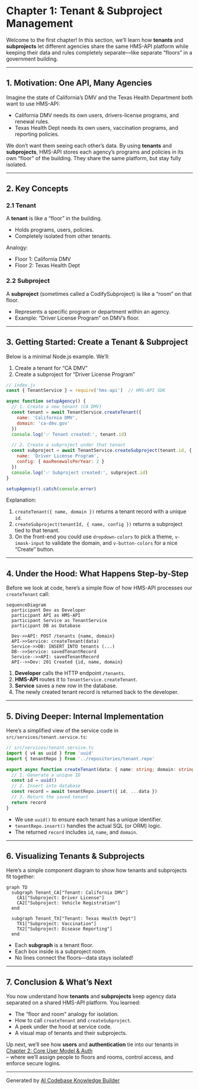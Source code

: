# Chapter 1: Tenant & Subproject Management

Welcome to the first chapter! In this section, we’ll learn how **tenants** and **subprojects** let different agencies share the same HMS-API platform while keeping their data and rules completely separate—like separate “floors” in a government building.

---

## 1. Motivation: One API, Many Agencies

Imagine the state of California’s DMV and the Texas Health Department both want to use HMS-API:

- California DMV needs its own users, drivers-license programs, and renewal rules.
- Texas Health Dept needs its own users, vaccination programs, and reporting policies.

We don’t want them seeing each other’s data. By using **tenants** and **subprojects**, HMS-API stores each agency’s programs and policies in its own “floor” of the building. They share the same platform, but stay fully isolated.

---

## 2. Key Concepts

### 2.1 Tenant
A **tenant** is like a “floor” in the building.  
- Holds programs, users, policies.  
- Completely isolated from other tenants.

Analogy:  
- Floor 1: California DMV  
- Floor 2: Texas Health Dept  

### 2.2 Subproject
A **subproject** (sometimes called a CodifySubproject) is like a “room” on that floor.  
- Represents a specific program or department within an agency.  
- Example: “Driver License Program” on DMV’s floor.  

---

## 3. Getting Started: Create a Tenant & Subproject

Below is a minimal Node.js example. We’ll:
1. Create a tenant for “CA DMV”
2. Create a subproject for “Driver License Program”

```js
// index.js
const { TenantService } = require('hms-api')  // HMS-API SDK

async function setupAgency() {
  // 1. Create a new tenant (CA DMV)
  const tenant = await TenantService.createTenant({
    name: 'California DMV',
    domain: 'ca-dmv.gov'
  })
  console.log('✅ Tenant created:', tenant.id)

  // 2. Create a subproject under that tenant
  const subproject = await TenantService.createSubproject(tenant.id, {
    name: 'Driver License Program',
    config: { maxRenewalsPerYear: 2 }
  })
  console.log('✅ Subproject created:', subproject.id)
}

setupAgency().catch(console.error)
```

Explanation:
1. `createTenant({ name, domain })` returns a tenant record with a unique `id`.
2. `createSubproject(tenantId, { name, config })` returns a subproject tied to that tenant.
3. On the front-end you could use `dropdown-colors` to pick a theme, `v-imask-input` to validate the domain, and `v-button-colors` for a nice “Create” button.

---

## 4. Under the Hood: What Happens Step-by-Step

Before we look at code, here’s a simple flow of how HMS-API processes our `createTenant` call:

```mermaid
sequenceDiagram
  participant Dev as Developer
  participant API as HMS-API
  participant Service as TenantService
  participant DB as Database

  Dev->>API: POST /tenants {name, domain}
  API->>Service: createTenant(data)
  Service->>DB: INSERT INTO tenants (...)
  DB-->>Service: savedTenantRecord
  Service-->>API: savedTenantRecord
  API-->>Dev: 201 Created {id, name, domain}
```

1. **Developer** calls the HTTP endpoint `/tenants`.
2. **HMS-API** routes it to `TenantService.createTenant`.
3. **Service** saves a new row in the database.
4. The newly created tenant record is returned back to the developer.

---

## 5. Diving Deeper: Internal Implementation

Here’s a simplified view of the service code in `src/services/tenant.service.ts`:

```ts
// src/services/tenant.service.ts
import { v4 as uuid } from 'uuid'
import { tenantRepo } from '../repositories/tenant.repo'

export async function createTenant(data: { name: string; domain: string }) {
  // 1. Generate a unique ID
  const id = uuid()
  // 2. Insert into database
  const record = await tenantRepo.insert({ id, ...data })
  // 3. Return the saved tenant
  return record
}
```

- We use `uuid()` to ensure each tenant has a unique identifier.
- `tenantRepo.insert()` handles the actual SQL (or ORM) logic.
- The returned `record` includes `id`, `name`, and `domain`.

---

## 6. Visualizing Tenants & Subprojects

Here’s a simple component diagram to show how tenants and subprojects fit together:

```mermaid
graph TD
  subgraph Tenant_CA["Tenant: California DMV"]
    CA1["Subproject: Driver License"]
    CA2["Subproject: Vehicle Registration"]
  end

  subgraph Tenant_TX["Tenant: Texas Health Dept"]
    TX1["Subproject: Vaccination"]
    TX2["Subproject: Disease Reporting"]
  end
```

- Each **subgraph** is a tenant floor.
- Each box inside is a subproject room.
- No lines connect the floors—data stays isolated!

---

## 7. Conclusion & What’s Next

You now understand how **tenants** and **subprojects** keep agency data separated on a shared HMS-API platform. You learned:

- The “floor and room” analogy for isolation.
- How to call `createTenant` and `createSubproject`.
- A peek under the hood at service code.
- A visual map of tenants and their subprojects.

Up next, we’ll see how **users** and **authentication** tie into our tenants in  
[Chapter 2: Core User Model & Auth](02_core_user_model___auth_.md)  
– where we’ll assign people to floors and rooms, control access, and enforce secure logins.

---

Generated by [AI Codebase Knowledge Builder](https://github.com/The-Pocket/Tutorial-Codebase-Knowledge)
